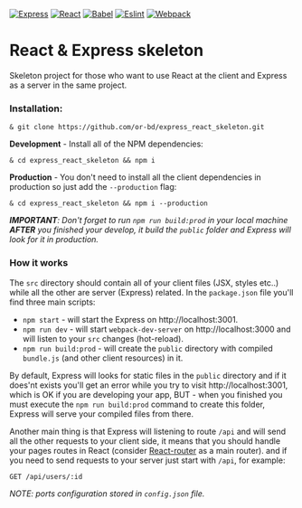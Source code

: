 [![Express](https://img.shields.io/badge/express-v4.16.0-blue.svg)](https://www.npmjs.com/package/express/v/4.16.0)
[![React](https://img.shields.io/badge/react-v16.8.2-blue.svg)](https://www.npmjs.com/package/react/v/16.8.2)
[![Babel](https://img.shields.io/badge/babel-v7.2.2-blue.svg)](https://www.npmjs.com/package/@babel/core/v/7.2.2)
[![Eslint](https://img.shields.io/badge/eslint-v5.11.1-blue.svg)](https://www.npmjs.com/package/eslint/v/5.11.1)
[![Webpack](https://img.shields.io/badge/webpack-v4.28.4-blue.svg)](https://www.npmjs.com/package/webpack/v/4.28.4)

# React & Express skeleton

Skeleton project for those who want to use React at the client and Express as a server in the same project.

### Installation:

```
& git clone https://github.com/or-bd/express_react_skeleton.git
```

__Development__ - Install all of the NPM dependencies:

```
& cd express_react_skeleton && npm i
```

__Production__ - You don't need to install all the client dependencies in production so just add the `--production` flag: 

```
& cd express_react_skeleton && npm i --production
```

*__IMPORTANT__: Don't forget to run `npm run build:prod` in your local machine 
__AFTER__ you finished your develop, it build the `public` folder and 
Express will look for it in production.*

### How it works

The `src` directory should contain all of your client files 
(JSX, styles etc..) while all the other are server (Express) 
related. In the `package.json` file you'll find three main scripts:
* `npm start` - will start the Express on http://localhost:3001.
* `npm run dev` - will start `webpack-dev-server` on http://localhost:3000 and will listen to your `src` changes (hot-reload).
* `npm run build:prod` - will create the `public` directory with compiled `bundle.js` (and other client resources) in it.

By default, Express will looks for static files in the `public` directory and
if it does'nt exists you'll get an error while you try to visit http://localhost:3001,
which is OK if you are developing your app, BUT - when you finished 
you must execute the `npm run build:prod` command to create this folder, 
Express will serve your compiled files from there.

Another main thing is that Express will listening to route `/api` and will send 
all the other requests to your client side, it means that you should handle 
your pages routes in React (consider [React-router](https://github.com/ReactTraining/react-router) as a main router).
and if you need to send requests to your server just start with `/api`, for example:
 
`
GET /api/users/:id
`

*NOTE: ports configuration stored in `config.json` file.*
